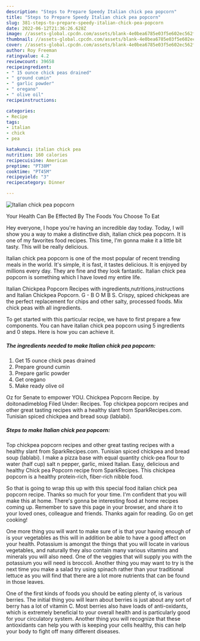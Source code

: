 ```yaml
---
description: "Steps to Prepare Speedy Italian chick pea popcorn"
title: "Steps to Prepare Speedy Italian chick pea popcorn"
slug: 381-steps-to-prepare-speedy-italian-chick-pea-popcorn
date: 2022-06-12T21:36:26.628Z
image: //assets-global.cpcdn.com/assets/blank-4e0bea6785e03f5e602ec562f230caae08da540cada707380b4fe1bbebba43da.png
thumbnail: //assets-global.cpcdn.com/assets/blank-4e0bea6785e03f5e602ec562f230caae08da540cada707380b4fe1bbebba43da.png
cover: //assets-global.cpcdn.com/assets/blank-4e0bea6785e03f5e602ec562f230caae08da540cada707380b4fe1bbebba43da.png
author: Roy Freeman
ratingvalue: 4.2
reviewcount: 39658
recipeingredient:
- " 15 ounce chick peas drained"
- " ground cumin"
- " garlic powder"
- " oregano"
- " olive oil"
recipeinstructions:

categories:
- Recipe
tags:
- italian
- chick
- pea

katakunci: italian chick pea 
nutrition: 160 calories
recipecuisine: American
preptime: "PT38M"
cooktime: "PT45M"
recipeyield: "3"
recipecategory: Dinner

---
```



![Italian chick pea popcorn](//assets-global.cpcdn.com/assets/blank-4e0bea6785e03f5e602ec562f230caae08da540cada707380b4fe1bbebba43da.png)

Your Health Can Be Effected By The Foods You Choose To Eat

Hey everyone, I hope you're having an incredible day today. Today, I will show you a way to make a distinctive dish, italian chick pea popcorn. It is one of my favorites food recipes. This time, I'm gonna make it a little bit tasty. This will be really delicious.

Italian chick pea popcorn is one of the most popular of recent trending meals in the world. It's simple, it is fast, it tastes delicious. It is enjoyed by millions every day. They are fine and they look fantastic. Italian chick pea popcorn is something which I have loved my entire life.

Italian Chickpea Popcorn Recipes with ingredients,nutritions,instructions and Italian Chickpea Popcorn. G - B O M B S. Crispy, spiced chickpeas are the perfect replacement for chips and other salty, processed foods. Mix chick peas with all ingredients.


To get started with this particular recipe, we have to first prepare a few components. You can have italian chick pea popcorn using 5 ingredients and 0 steps. Here is how you can achieve it.

<!--inarticleads1-->

##### The ingredients needed to make Italian chick pea popcorn:

1. Get  15 ounce chick peas drained
1. Prepare  ground cumin
1. Prepare  garlic powder
1. Get  oregano
1. Make ready  olive oil


Oz for Senate to empower YOU. Chickpea Popcorn Recipe. by doitonadimeblog Filed Under: Recipes. Top chickpea popcorn recipes and other great tasting recipes with a healthy slant from SparkRecipes.com. Tunisian spiced chickpea and bread soup (lablabi). 

<!--inarticleads2-->

##### Steps to make Italian chick pea popcorn:



Top chickpea popcorn recipes and other great tasting recipes with a healthy slant from SparkRecipes.com. Tunisian spiced chickpea and bread soup (lablabi). I make a pizza base with equal quantity chick-pea flour to water (half cup) salt n pepper, garlic, mixed Italian. Easy, delicious and healthy Chick pea Popcorn recipe from SparkRecipes. This chickpea popcorn is a healthy protein-rich, fiber-rich nibble food. 

So that is going to wrap this up with this special food italian chick pea popcorn recipe. Thanks so much for your time. I'm confident that you will make this at home. There's gonna be interesting food at home recipes coming up. Remember to save this page in your browser, and share it to your loved ones, colleague and friends. Thanks again for reading. Go on get cooking!

One more thing you will want to make sure of is that your having enough of is your vegetables as this will in addition be able to have a good affect on your health. Potassium is amongst the things that you will locate in various vegetables, and naturally they also contain many various vitamins and minerals you will also need. One of the veggies that will supply you with the potassium you will need is broccoli. Another thing you may want to try is the next time you make a salad try using spinach rather than your traditional lettuce as you will find that there are a lot more nutrients that can be found in those leaves.

One of the first kinds of foods you should be eating plenty of, is various berries. The initial thing you will learn about berries is just about any sort of berry has a lot of vitamin C. Most berries also have loads of anti-oxidants, which is extremely beneficial to your overall health and is particularly good for your circulatory system. Another thing you will recognize that these antioxidants can help you with is keeping your cells healthy, this can help your body to fight off many different diseases.
